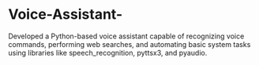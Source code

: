 # Voice-Assistant-
Developed a Python-based voice assistant capable of recognizing voice commands, performing web searches, and automating basic system tasks using libraries like speech_recognition, pyttsx3, and pyaudio. 
